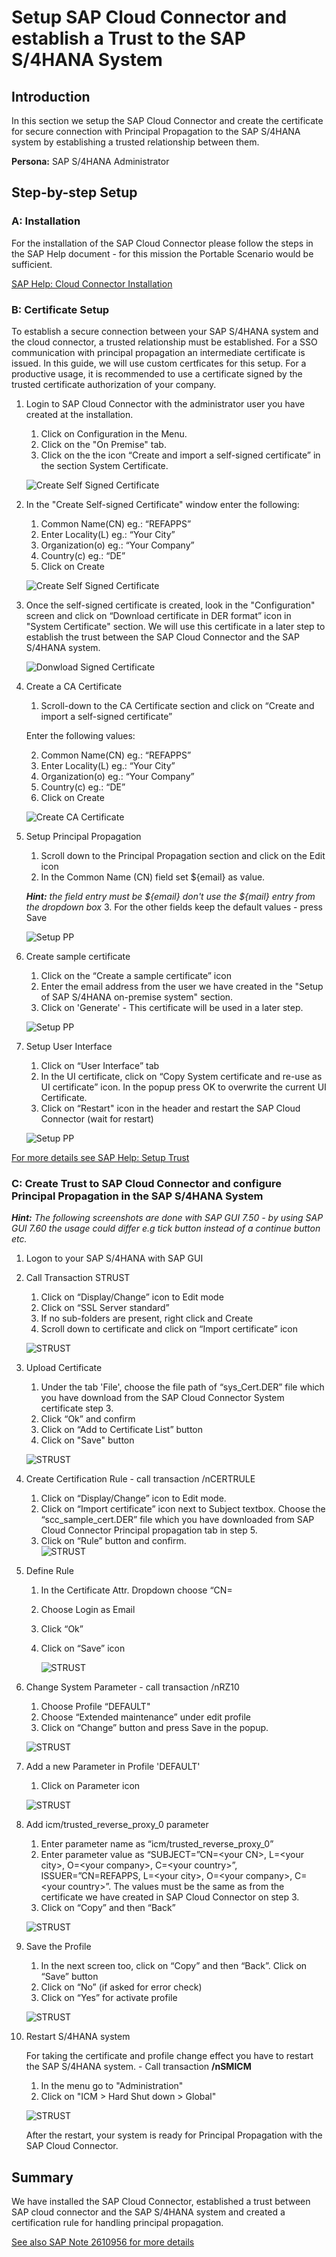# Setup SAP Cloud Connector and establish a Trust to the SAP S/4HANA System

## Introduction

In this section we setup the SAP Cloud Connector and create the certificate for secure connection with Principal Propagation to the SAP S/4HANA system by establishing a trusted relationship between them.

**Persona:** SAP S/4HANA Administrator

## Step-by-step Setup
### **A: Installation**

For the installation of the SAP Cloud Connector please follow the steps in the SAP Help document - for this mission the Portable Scenario would be sufficient.

[SAP Help: Cloud Connector Installation](https://help.sap.com/viewer/cca91383641e40ffbe03bdc78f00f681/Cloud/en-US/57ae3d62f63440f7952e57bfcef948d3.html)

### **B: Certificate Setup** 
To establish a secure connection between your SAP S/4HANA system and the cloud connector, a trusted relationship must be established. For a SSO communication with principal propagation an intermediate certificate is issued. In this guide, we will use custom certficates for this setup. For a productive usage, it is recommended to use a certificate signed by the trusted certificate authorization of your company.


1. Login to SAP Cloud Connector with the administrator user you have created at the installation.
   
   1.  Click on Configuration in the Menu.
   2.  Click on the "On Premise" tab.
   3.  Click on the the icon “Create and import a self-signed certificate” in the section System Certificate.
   
   ![Create Self Signed Certificate](./images/CertificateCloudConnector1.png)

2. In the "Create Self-signed Certificate" window enter the following:
   1. Common Name(CN) eg.: “REFAPPS”
   2. Enter Locality(L) eg.: “Your City”
   3. Organization(o) eg.: “Your Company”
   4. Country(c) eg.: “DE” 
   5. Click on Create
   
   ![Create Self Signed Certificate](./images/CertificateCloudConnector2.png)

3. Once the self-signed certificate is created, look in the "Configuration" screen and click on “Download certificate in DER format” icon in "System Certificate" section. We will use this certificate in a later step to establish the trust between the SAP Cloud Connector and the SAP S/4HANA system.
   
   ![Donwload Signed Certificate](./images/CertificateCloudConnector4.png)
 
4. Create a CA Certificate
   1. Scroll-down to the CA Certificate section and click on “Create and import a self-signed certificate”
  
   Enter the following values:

   2. Common Name(CN) eg.: “REFAPPS”
   3. Enter Locality(L) eg.: “Your City”
   4. Organization(o) eg.: “Your Company”
   5. Country(c) eg.: “DE” 
   6. Click on Create
   
   ![Create CA Certificate](./images/CertificateCloudConnector5.png)

5. Setup Principal Propagation
   1. Scroll down to the Principal Propagation section and click on the Edit icon
   2. In the Common Name (CN) field set ${email} as value. 
   
   ***Hint:** the field entry must be ${email} don't use the ${mail} entry from the dropdown box* 
   3. For the other fields keep the default values - press Save
   
   ![Setup PP](./images/CertificateCloudConnector3.png)

6. Create sample certificate
   1. Click on the “Create a sample certificate” icon
   2. Enter the email address from the user we have created in the "Setup of SAP S/4HANA on-premise system" section.
   3. Click on 'Generate' - This certificate will be used in a later step.
   
   ![Setup PP](./images/CertificateCloudConnector6.png)

7. Setup User Interface
   1. Click on “User Interface” tab
   2. In the UI certificate, click on “Copy System certificate and re-use as UI certificate” icon. In the popup press OK to overwrite the current UI Certificate.
   3. Click on “Restart" icon in the header and restart the SAP Cloud Connector (wait for restart)
   
     ![Setup PP](./images/CertificateCloudConnector7.png)

[For more details see SAP Help: Setup Trust](https://help.sap.com/viewer/cca91383641e40ffbe03bdc78f00f681/Cloud/en-US/c84d4d0b12d34890b334998185f49e88.html)

### **C: Create Trust to SAP Cloud Connector and configure Principal Propagation in the SAP S/4HANA System**

***Hint:** The following screenshots are done with SAP GUI 7.50 - by using SAP GUI 7.60 the usage could differ e.g tick button instead of a continue button etc.*

1. Logon to your SAP S/4HANA with SAP GUI
2. Call Transaction STRUST
   1. Click on “Display/Change” icon to Edit mode
   2. Click on “SSL Server standard”
   3. If no sub-folders are present, right click and Create
   4. Scroll down to certificate and click on “Import certificate” icon
   
   ![STRUST](./images/S4PrincipalPropagation1.png)

3. Upload Certificate
   1. Under the tab 'File', choose the file path of “sys_Cert.DER” file which you have download from the SAP Cloud Connector System certificate step 3.
   2. Click “Ok” and confirm
   3. Click on “Add to Certificate List” button
   4. Click on "Save" button

   ![STRUST](./images/S4PrincipalPropagation1a.png)
4. Create Certification Rule - call transaction /nCERTRULE
   1. Click on “Display/Change” icon to Edit mode.
   2. Click on “Import certificate” icon next to Subject textbox. Choose the “scc_sample_cert.DER” file which you have downloaded from SAP Cloud Connector Principal propagation tab in step 5. 
   3. Click on “Rule” button and confirm.   
   ![STRUST](./images/S4PrincipalPropagation2.png)
   

5. Define Rule
   1. In the Certificate Attr. Dropdown choose “CN=<email id of user created>
   2. Choose Login as Email
   3. Click “Ok”
   4. Click on “Save” icon
    
      ![STRUST](./images/S4PrincipalPropagation2a.png)

6. Change System Parameter - call transaction /nRZ10
   1. Choose Profile “DEFAULT"
   2. Choose “Extended maintenance” under edit profile
   3. Click on “Change” button and press Save in the popup.
      
   ![STRUST](./images/S4PrincipalPropagation3.png)

7. Add a new Parameter in Profile 'DEFAULT' 
   1. Click on Parameter icon
    
   ![STRUST](./images/S4PrincipalPropagation4.png)

8. Add icm/trusted_reverse_proxy_0 parameter
   1. Enter parameter name as “icm/trusted_reverse_proxy_0”
   2. Enter parameter value as “SUBJECT=”CN=\<your CN\>, L=\<your city\>, O=\<your company\>, C=\<your country\>”, ISSUER=”CN=REFAPPS, L=\<your city\>, O=\<your company\>, C=\<your country\>”. The values must be the same as from the certificate we have created in SAP Cloud Connector on step 3.
   3. Click on “Copy” and then “Back”

   ![STRUST](./images/S4PrincipalPropagation5.png)
9. Save the Profile
    1. In the next screen too, click on “Copy” and then “Back”. Click on “Save” button    
    2. Click on “No” (if asked for error check)
    3. Click on “Yes” for activate profile
    
   ![STRUST](./images/S4PrincipalPropagation6.png)
   

10.  Restart S/4HANA system 

     For taking the certificate and profile change effect you have to restart the SAP S/4HANA system. - Call transaction **/nSMICM**    
    
     1. In the menu go to "Administration"
     2. Click on "ICM > Hard Shut down > Global"

     ![STRUST](./images/S4PrincipalPropagation7.png) 

     After the restart, your system is ready for Principal Propagation with the SAP Cloud Connector.


## Summary
We have installed the SAP Cloud Connector, established a trust between SAP cloud connector and the SAP S/4HANA system and created a certification rule for handling principal propagation. 

[See also SAP Note 2610956 for more details](https://launchpad.support.sap.com/#/notes/2610956)